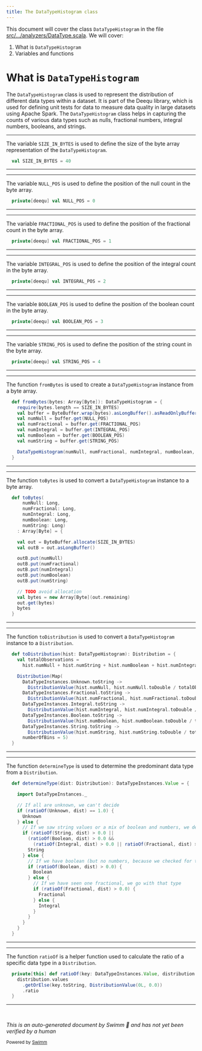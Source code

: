 ```yaml
---
title: The DataTypeHistogram class
---
```

This document will cover the class <SwmToken path="src/main/scala/com/amazon/deequ/analyzers/DataType.scala" pos="63:15:15" line-data="  def fromBytes(bytes: Array[Byte]): DataTypeHistogram = {">`DataTypeHistogram`</SwmToken> in the file <SwmPath>[src/…/analyzers/DataType.scala](src/main/scala/com/amazon/deequ/analyzers/DataType.scala)</SwmPath>. We will cover:

1. What is <SwmToken path="src/main/scala/com/amazon/deequ/analyzers/DataType.scala" pos="63:15:15" line-data="  def fromBytes(bytes: Array[Byte]): DataTypeHistogram = {">`DataTypeHistogram`</SwmToken>
2. Variables and functions

# What is <SwmToken path="src/main/scala/com/amazon/deequ/analyzers/DataType.scala" pos="63:15:15" line-data="  def fromBytes(bytes: Array[Byte]): DataTypeHistogram = {">`DataTypeHistogram`</SwmToken>

The <SwmToken path="src/main/scala/com/amazon/deequ/analyzers/DataType.scala" pos="63:15:15" line-data="  def fromBytes(bytes: Array[Byte]): DataTypeHistogram = {">`DataTypeHistogram`</SwmToken> class is used to represent the distribution of different data types within a dataset. It is part of the Deequ library, which is used for defining unit tests for data to measure data quality in large datasets using Apache Spark. The <SwmToken path="src/main/scala/com/amazon/deequ/analyzers/DataType.scala" pos="63:15:15" line-data="  def fromBytes(bytes: Array[Byte]): DataTypeHistogram = {">`DataTypeHistogram`</SwmToken> class helps in capturing the counts of various data types such as nulls, fractional numbers, integral numbers, booleans, and strings.

<SwmSnippet path="/src/main/scala/com/amazon/deequ/analyzers/DataType.scala" line="56">

---

The variable <SwmToken path="src/main/scala/com/amazon/deequ/analyzers/DataType.scala" pos="56:3:3" line-data="  val SIZE_IN_BYTES = 40">`SIZE_IN_BYTES`</SwmToken> is used to define the size of the byte array representation of the <SwmToken path="src/main/scala/com/amazon/deequ/analyzers/DataType.scala" pos="63:15:15" line-data="  def fromBytes(bytes: Array[Byte]): DataTypeHistogram = {">`DataTypeHistogram`</SwmToken>.

```scala
  val SIZE_IN_BYTES = 40
```

---

</SwmSnippet>

<SwmSnippet path="/src/main/scala/com/amazon/deequ/analyzers/DataType.scala" line="57">

---

The variable <SwmToken path="src/main/scala/com/amazon/deequ/analyzers/DataType.scala" pos="57:8:8" line-data="  private[deequ] val NULL_POS = 0">`NULL_POS`</SwmToken> is used to define the position of the null count in the byte array.

```scala
  private[deequ] val NULL_POS = 0
```

---

</SwmSnippet>

<SwmSnippet path="/src/main/scala/com/amazon/deequ/analyzers/DataType.scala" line="58">

---

The variable <SwmToken path="src/main/scala/com/amazon/deequ/analyzers/DataType.scala" pos="58:8:8" line-data="  private[deequ] val FRACTIONAL_POS = 1">`FRACTIONAL_POS`</SwmToken> is used to define the position of the fractional count in the byte array.

```scala
  private[deequ] val FRACTIONAL_POS = 1
```

---

</SwmSnippet>

<SwmSnippet path="/src/main/scala/com/amazon/deequ/analyzers/DataType.scala" line="59">

---

The variable <SwmToken path="src/main/scala/com/amazon/deequ/analyzers/DataType.scala" pos="59:8:8" line-data="  private[deequ] val INTEGRAL_POS = 2">`INTEGRAL_POS`</SwmToken> is used to define the position of the integral count in the byte array.

```scala
  private[deequ] val INTEGRAL_POS = 2
```

---

</SwmSnippet>

<SwmSnippet path="/src/main/scala/com/amazon/deequ/analyzers/DataType.scala" line="60">

---

The variable <SwmToken path="src/main/scala/com/amazon/deequ/analyzers/DataType.scala" pos="60:8:8" line-data="  private[deequ] val BOOLEAN_POS = 3">`BOOLEAN_POS`</SwmToken> is used to define the position of the boolean count in the byte array.

```scala
  private[deequ] val BOOLEAN_POS = 3
```

---

</SwmSnippet>

<SwmSnippet path="/src/main/scala/com/amazon/deequ/analyzers/DataType.scala" line="61">

---

The variable <SwmToken path="src/main/scala/com/amazon/deequ/analyzers/DataType.scala" pos="61:8:8" line-data="  private[deequ] val STRING_POS = 4">`STRING_POS`</SwmToken> is used to define the position of the string count in the byte array.

```scala
  private[deequ] val STRING_POS = 4
```

---

</SwmSnippet>

<SwmSnippet path="/src/main/scala/com/amazon/deequ/analyzers/DataType.scala" line="63">

---

The function <SwmToken path="src/main/scala/com/amazon/deequ/analyzers/DataType.scala" pos="63:3:3" line-data="  def fromBytes(bytes: Array[Byte]): DataTypeHistogram = {">`fromBytes`</SwmToken> is used to create a <SwmToken path="src/main/scala/com/amazon/deequ/analyzers/DataType.scala" pos="63:15:15" line-data="  def fromBytes(bytes: Array[Byte]): DataTypeHistogram = {">`DataTypeHistogram`</SwmToken> instance from a byte array.

```scala
  def fromBytes(bytes: Array[Byte]): DataTypeHistogram = {
    require(bytes.length == SIZE_IN_BYTES)
    val buffer = ByteBuffer.wrap(bytes).asLongBuffer().asReadOnlyBuffer()
    val numNull = buffer.get(NULL_POS)
    val numFractional = buffer.get(FRACTIONAL_POS)
    val numIntegral = buffer.get(INTEGRAL_POS)
    val numBoolean = buffer.get(BOOLEAN_POS)
    val numString = buffer.get(STRING_POS)

    DataTypeHistogram(numNull, numFractional, numIntegral, numBoolean, numString)
  }
```

---

</SwmSnippet>

<SwmSnippet path="/src/main/scala/com/amazon/deequ/analyzers/DataType.scala" line="75">

---

The function <SwmToken path="src/main/scala/com/amazon/deequ/analyzers/DataType.scala" pos="75:3:3" line-data="  def toBytes(">`toBytes`</SwmToken> is used to convert a <SwmToken path="src/main/scala/com/amazon/deequ/analyzers/DataType.scala" pos="63:15:15" line-data="  def fromBytes(bytes: Array[Byte]): DataTypeHistogram = {">`DataTypeHistogram`</SwmToken> instance to a byte array.

```scala
  def toBytes(
      numNull: Long,
      numFractional: Long,
      numIntegral: Long,
      numBoolean: Long,
      numString: Long)
    : Array[Byte] = {

    val out = ByteBuffer.allocate(SIZE_IN_BYTES)
    val outB = out.asLongBuffer()

    outB.put(numNull)
    outB.put(numFractional)
    outB.put(numIntegral)
    outB.put(numBoolean)
    outB.put(numString)

    // TODO avoid allocation
    val bytes = new Array[Byte](out.remaining)
    out.get(bytes)
    bytes
  }
```

---

</SwmSnippet>

<SwmSnippet path="/src/main/scala/com/amazon/deequ/analyzers/DataType.scala" line="98">

---

The function <SwmToken path="src/main/scala/com/amazon/deequ/analyzers/DataType.scala" pos="98:3:3" line-data="  def toDistribution(hist: DataTypeHistogram): Distribution = {">`toDistribution`</SwmToken> is used to convert a <SwmToken path="src/main/scala/com/amazon/deequ/analyzers/DataType.scala" pos="98:8:8" line-data="  def toDistribution(hist: DataTypeHistogram): Distribution = {">`DataTypeHistogram`</SwmToken> instance to a <SwmToken path="src/main/scala/com/amazon/deequ/analyzers/DataType.scala" pos="98:12:12" line-data="  def toDistribution(hist: DataTypeHistogram): Distribution = {">`Distribution`</SwmToken>.

```scala
  def toDistribution(hist: DataTypeHistogram): Distribution = {
    val totalObservations =
      hist.numNull + hist.numString + hist.numBoolean + hist.numIntegral + hist.numFractional

    Distribution(Map(
      DataTypeInstances.Unknown.toString ->
        DistributionValue(hist.numNull, hist.numNull.toDouble / totalObservations),
      DataTypeInstances.Fractional.toString ->
        DistributionValue(hist.numFractional, hist.numFractional.toDouble / totalObservations),
      DataTypeInstances.Integral.toString ->
        DistributionValue(hist.numIntegral, hist.numIntegral.toDouble / totalObservations),
      DataTypeInstances.Boolean.toString ->
        DistributionValue(hist.numBoolean, hist.numBoolean.toDouble / totalObservations),
      DataTypeInstances.String.toString ->
        DistributionValue(hist.numString, hist.numString.toDouble / totalObservations)),
      numberOfBins = 5)
  }
```

---

</SwmSnippet>

<SwmSnippet path="/src/main/scala/com/amazon/deequ/analyzers/DataType.scala" line="116">

---

The function <SwmToken path="src/main/scala/com/amazon/deequ/analyzers/DataType.scala" pos="116:3:3" line-data="  def determineType(dist: Distribution): DataTypeInstances.Value = {">`determineType`</SwmToken> is used to determine the predominant data type from a <SwmToken path="src/main/scala/com/amazon/deequ/analyzers/DataType.scala" pos="116:8:8" line-data="  def determineType(dist: Distribution): DataTypeInstances.Value = {">`Distribution`</SwmToken>.

```scala
  def determineType(dist: Distribution): DataTypeInstances.Value = {

    import DataTypeInstances._

    // If all are unknown, we can't decide
    if (ratioOf(Unknown, dist) == 1.0) {
      Unknown
    } else {
      // If we saw string values or a mix of boolean and numbers, we decide for String
      if (ratioOf(String, dist) > 0.0 ||
        (ratioOf(Boolean, dist) > 0.0 &&
          (ratioOf(Integral, dist) > 0.0 || ratioOf(Fractional, dist) > 0.0))) {
        String
      } else {
        // If we have boolean (but no numbers, because we checked for that), we go with boolean
        if (ratioOf(Boolean, dist) > 0.0) {
          Boolean
        } else {
          // If we have seen one fractional, we go with that type
          if (ratioOf(Fractional, dist) > 0.0) {
            Fractional
          } else {
            Integral
          }
        }
      }
    }
  }
```

---

</SwmSnippet>

<SwmSnippet path="/src/main/scala/com/amazon/deequ/analyzers/DataType.scala" line="145">

---

The function <SwmToken path="src/main/scala/com/amazon/deequ/analyzers/DataType.scala" pos="145:8:8" line-data="  private[this] def ratioOf(key: DataTypeInstances.Value, distribution: Distribution): Double = {">`ratioOf`</SwmToken> is a helper function used to calculate the ratio of a specific data type in a <SwmToken path="src/main/scala/com/amazon/deequ/analyzers/DataType.scala" pos="145:21:21" line-data="  private[this] def ratioOf(key: DataTypeInstances.Value, distribution: Distribution): Double = {">`Distribution`</SwmToken>.

```scala
  private[this] def ratioOf(key: DataTypeInstances.Value, distribution: Distribution): Double = {
    distribution.values
      .getOrElse(key.toString, DistributionValue(0L, 0.0))
      .ratio
  }
```

---

</SwmSnippet>

&nbsp;

*This is an auto-generated document by Swimm 🌊 and has not yet been verified by a human*

<SwmMeta version="3.0.0" repo-id="Z2l0aHViJTNBJTNBZGVlcXUlM0ElM0Fhd3NsYWJz" repo-name="deequ"><sup>Powered by [Swimm](/)</sup></SwmMeta>

